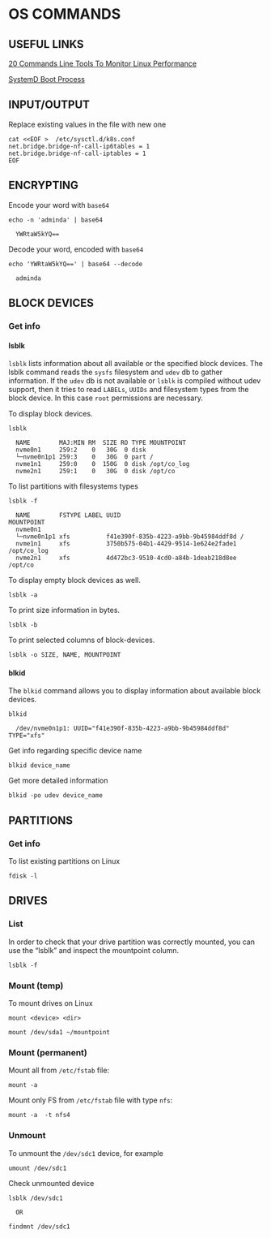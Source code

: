 # OS COMMANDS


## USEFUL LINKS

[20 Commands Line Tools To Monitor Linux Performance](https://www.tecmint.com/command-line-tools-to-monitor-linux-performance/)

[SystemD Boot Process](https://opensource.com/article/17/2/linux-boot-and-startup)


## INPUT/OUTPUT

Replace existing values in the file with new one
```
cat <<EOF >  /etc/sysctl.d/k8s.conf
net.bridge.bridge-nf-call-ip6tables = 1
net.bridge.bridge-nf-call-iptables = 1
EOF
```


## ENCRYPTING


Encode your word with `base64`
```
echo -n 'adminda' | base64

  YWRtaW5kYQ==
```

Decode your word, encoded with `base64`
```
echo 'YWRtaW5kYQ==' | base64 --decode

  adminda
```


## BLOCK DEVICES

### Get info

#### lsblk
`lsblk` lists information about all available or the specified
       block devices. 
The lsblk command reads the `sysfs` filesystem and
       `udev` db to gather information. 
If the `udev` db is not available or
       `lsblk` is compiled without udev support, then it tries to read
       `LABELs`, `UUIDs` and filesystem types from the block device. In this
       case `root` permissions are necessary.
       
       
To display block devices. 
```
lsblk

  NAME        MAJ:MIN RM  SIZE RO TYPE MOUNTPOINT
  nvme0n1     259:2    0   30G  0 disk 
  └─nvme0n1p1 259:3    0   30G  0 part /
  nvme1n1     259:0    0  150G  0 disk /opt/co_log
  nvme2n1     259:1    0   30G  0 disk /opt/co
```
To list partitions with filesystems types
```
lsblk -f

  NAME        FSTYPE LABEL UUID                                 MOUNTPOINT
  nvme0n1                                                       
  └─nvme0n1p1 xfs          f41e390f-835b-4223-a9bb-9b45984ddf8d /
  nvme1n1     xfs          3750b575-04b1-4429-9514-1e624e2fade1 /opt/co_log
  nvme2n1     xfs          4d472bc3-9510-4cd0-a84b-1deab218d8ee /opt/co
```

To display empty block devices as well.  
```
lsblk -a 
```

To print size information in bytes. 
```
lsblk -b
```

To print selected columns of block-devices. 
```
lsblk -o SIZE, NAME, MOUNTPOINT 
```




#### blkid
The `blkid` command allows you to display information about available block devices.
```
blkid

  /dev/nvme0n1p1: UUID="f41e390f-835b-4223-a9bb-9b45984ddf8d" TYPE="xfs"
```

Get info regarding specific device name
```
blkid device_name
```

Get more detailed information
```
blkid -po udev device_name
```



## PARTITIONS

### Get info

To list existing partitions on Linux
```
fdisk -l
```




## DRIVES

### List

In order to check that your drive partition was correctly mounted, you can use the “lsblk” and inspect the mountpoint column.

```
lsblk -f
```


### Mount (temp)

To mount drives on Linux
```
mount <device> <dir>

mount /dev/sda1 ~/mountpoint
```


### Mount (permanent)

Mount all from `/etc/fstab` file:
```
mount -a
```

Mount only FS from `/etc/fstab` file with type `nfs`:
```
mount -a  -t nfs4
```

### Unmount

To unmount the `/dev/sdc1` device, for example
```
umount /dev/sdc1
```

Check unmounted device
```
lsblk /dev/sdc1

  OR 
  
findmnt /dev/sdc1
```






